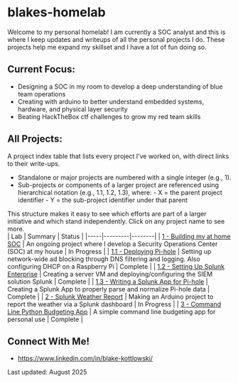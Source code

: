 # blakes-homelab

Welcome to my personal homelab! I am currently a SOC analyst and this is where I keep updates and writeups of all the personal projects I do. These projects help me expand my skillset and I have a lot of fun doing so.

## Current Focus:
- Designing a SOC in my room to develop a deep understanding of blue team operations
- Creating with arduino to better understand embedded systems, hardware, and physical layer security
- Beating HackTheBox ctf challenges to grow my red team skills
  
## All Projects:
A project index table that lists every project I’ve worked on, with direct links to their write-ups.
- Standalone or major projects are numbered with a single integer (e.g., 1).
- Sub-projects or components of a larger project are referenced using hierarchical notation (e.g., 1.1, 1.2, 1.3), where:
      - X = the parent project identifier
      - Y = the sub-project identifier under that parent

This structure makes it easy to see which efforts are part of a larger initiative and which stand independently. Click on any project name to see more.  
| Lab | Summary | Status |
|-----|---------|--------|
| [1 - Building my at home SOC](projects/soc-lab.md) | An ongoing project where I develop a Security Operations Center (SOC) at my house | In Progress |
| [1.1 - Deploying Pi-hole](projects/pihole.md) | Setting up network-wide ad blocking through DNS filtering and logging. Also configuring DHCP on a Raspberry Pi | Complete | 
| [1.2 - Setting Up Splunk Enterprise](projects/splunk-setup.md) | Creating a server VM and deploying/configuring the SIEM solution Splunk | Complete |
| [1.3 - Writing a Splunk App for Pi-hole](projects/pihole-ta.md) | Creating a Splunk App to properly parse and normalize Pi-hole data | Complete |
| [2 - Splunk Weather Report](projects/weather-station.md) | Making an Arduino project to report the weather via a Splunk dashboard | In Progress | 
| [3 - Command Line Python Budgeting App](projects/budget-app.md) | A simple command line budgeting app for personal use | Complete |


## Connect With Me!
- https://www.linkedin.com/in/blake-kottlowski/

Last updated: August 2025
